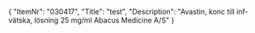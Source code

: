 {
  "ItemNr": "030417",
  "Title": "test",
  "Description": "Avastin, konc till inf-vätska, lösning 25 mg/ml Abacus Medicine A/S"
}